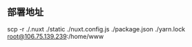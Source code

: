## 部署地址
scp -r ./.nuxt ./static ./nuxt.config.js  ./package.json ./yarn.lock  root@106.75.139.239:/home/www